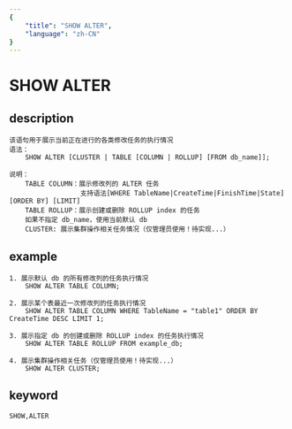 ```yaml
---
{
    "title": "SHOW ALTER",
    "language": "zh-CN"
}
---
```


<!-- 
Licensed to the Apache Software Foundation (ASF) under one
or more contributor license agreements.  See the NOTICE file
distributed with this work for additional information
regarding copyright ownership.  The ASF licenses this file
to you under the Apache License, Version 2.0 (the
"License"); you may not use this file except in compliance
with the License.  You may obtain a copy of the License at

  http://www.apache.org/licenses/LICENSE-2.0

Unless required by applicable law or agreed to in writing,
software distributed under the License is distributed on an
"AS IS" BASIS, WITHOUT WARRANTIES OR CONDITIONS OF ANY
KIND, either express or implied.  See the License for the
specific language governing permissions and limitations
under the License.
-->

# SHOW ALTER
## description
    该语句用于展示当前正在进行的各类修改任务的执行情况
    语法：
        SHOW ALTER [CLUSTER | TABLE [COLUMN | ROLLUP] [FROM db_name]];
        
    说明：
        TABLE COLUMN：展示修改列的 ALTER 任务
                      支持语法[WHERE TableName|CreateTime|FinishTime|State] [ORDER BY] [LIMIT]
        TABLE ROLLUP：展示创建或删除 ROLLUP index 的任务
        如果不指定 db_name，使用当前默认 db
        CLUSTER: 展示集群操作相关任务情况（仅管理员使用！待实现...）
        
## example
    1. 展示默认 db 的所有修改列的任务执行情况
        SHOW ALTER TABLE COLUMN;
    
    2. 展示某个表最近一次修改列的任务执行情况
        SHOW ALTER TABLE COLUMN WHERE TableName = "table1" ORDER BY CreateTime DESC LIMIT 1;
 
    3. 展示指定 db 的创建或删除 ROLLUP index 的任务执行情况
        SHOW ALTER TABLE ROLLUP FROM example_db;
        
    4. 展示集群操作相关任务（仅管理员使用！待实现...）
        SHOW ALTER CLUSTER;
        
## keyword
    SHOW,ALTER
    
